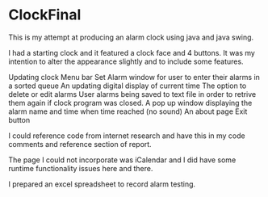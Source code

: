 # ClockFinal

This is my attempt at producing an alarm clock using java and java swing.

I had a starting clock and it featured a clock face and 4 buttons.  It was my intention to alter the appearance slightly and to include some features.

Updating clock
Menu bar
Set Alarm window for user to enter their alarms in a sorted queue
An updating digital display of current time
The option to delete or edit alarms
User alarms being saved to text file in order to retrive them again if clock program was closed.
A pop up window displaying the alarm name and time when time reached (no sound)
An about page
Exit button

I could reference code from internet research and have this in my code comments and reference section of report.

The page I could not incorporate was iCalendar and I did have some runtime functionality issues here and there.

I prepared an excel spreadsheet to record alarm testing.
